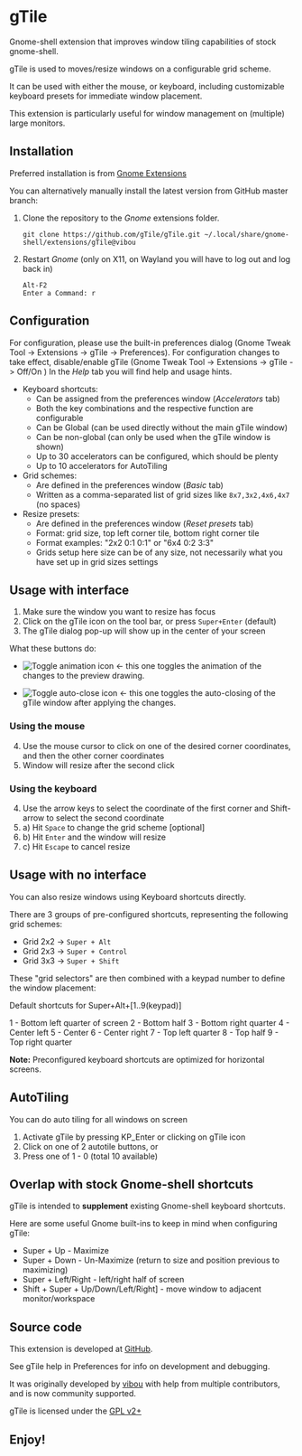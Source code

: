 # gTile

Gnome-shell extension that improves window tiling capabilities of stock gnome-shell.

gTile is used to moves/resize windows on a configurable grid scheme.

It can be used with either the mouse, or keyboard, including customizable keyboard presets for immediate window placement.

This extension is particularly useful for window management on (multiple) large monitors.


## Installation

Preferred installation is from [Gnome Extensions](https://extensions.gnome.org)

You can alternatively manually install the latest version from GitHub master branch:

1. Clone the repository to the *Gnome* extensions folder.

   ```
   git clone https://github.com/gTile/gTile.git ~/.local/share/gnome-shell/extensions/gTile@vibou
   ```

2. Restart *Gnome* (only on X11, on Wayland you will have to log out and log back in)

   ```
   Alt-F2
   Enter a Command: r
   ```


## Configuration

For configuration, please use the built-in preferences dialog (Gnome Tweak Tool -> Extensions -> gTile -> Preferences).
For configuration changes to take effect, disable/enable gTile (Gnome Tweak Tool -> Extensions -> gTile -> Off/On )
In the *Help* tab you will find help and usage hints.

* Keyboard shortcuts:
	* Can be assigned from the preferences window (*Accelerators* tab)
	* Both the key combinations and the respective function are configurable
	* Can be Global (can be used directly without the main gTile window)
	* Can be non-global (can only be used when the gTile window is shown)
	* Up to 30 accelerators can be configured, which should be plenty
	* Up to 10 accelerators for AutoTiling
* Grid schemes:
	* Are defined in the preferences window (*Basic* tab)
	* Written as a comma-separated list of grid sizes like `8x7,3x2,4x6,4x7` (no spaces)
* Resize presets:
	* Are defined in the preferences window (*Reset presets* tab) 
	* Format: grid size, top left corner tile, bottom right corner tile
	* Format examples: "2x2 0:1 0:1" or "6x4 0:2 3:3"
	* Grids setup here size can be of any size, not necessarily what you have set up in grid sizes settings


## Usage with interface

1. Make sure the window you want to resize has focus
2. Click on the gTile icon on the tool bar, or press `Super+Enter` (default)
3. The gTile dialog pop-up will show up in the center of your screen

What these buttons do:

- ![Toggle animation icon](https://github.com/paulodeleo/gTile/raw/master/images/animation-icon.png) <- this one toggles the animation of the changes to the preview drawing.

- ![Toggle auto-close icon](https://github.com/paulodeleo/gTile/raw/master/images/auto-close-icon.png) <- this one toggles the auto-closing of the gTile window after applying the changes.

### Using the mouse

4. Use the mouse cursor to click on one of the desired corner coordinates, and then the other corner coordinates
5. Window will resize after the second click

### Using the keyboard

4. Use the arrow keys to select the coordinate of the first corner and Shift-arrow to select the second coordinate
5. a) Hit `Space` to change the grid scheme [optional]
5. b) Hit `Enter` and the window will resize
5. c) Hit `Escape` to cancel resize


## Usage with no interface

You can also resize windows using Keyboard shortcuts directly.

There are 3 groups of pre-configured shortcuts, representing the following grid schemes:

* Grid 2x2 -> `Super + Alt`
* Grid 2x3 -> `Super + Control`
* Grid 3x3 -> `Super + Shift`

These "grid selectors" are then combined with a keypad number to define the window placement:

Default shortcuts for Super+Alt+[1..9(keypad)]

1 - Bottom left quarter of screen
2 - Bottom half
3 - Bottom right quarter
4 - Center left
5 - Center
6 - Center right
7 - Top left quarter
8 - Top half
9 - Top right quarter

**Note:** Preconfigured keyboard shortcuts are optimized for horizontal screens.

## AutoTiling

You can do auto tiling for all windows on screen

1. Activate gTile by pressing <Super>KP_Enter or clicking on gTile icon
2. Click on one of 2 autotile buttons, or
2. Press one of <Super>1 - 0 (total 10 available)

## Overlap with stock Gnome-shell shortcuts

gTile is intended to **supplement** existing Gnome-shell keyboard shortcuts.

Here are some useful Gnome built-ins to keep in mind when configuring gTile:
* Super + Up - Maximize
* Super + Down - Un-Maximize (return to size and position previous to maximizing)
* Super + Left/Right - left/right half of screen
* Shift + Super + Up/Down/Left/Right] - move window to adjacent monitor/workspace 


## Source code

This extension is developed at [GitHub](https://github.com/gTile/gtile).

See gTile help in Preferences for info on development and debugging.

It was originally developed by [vibou](https://github.com/vibou) with help from multiple contributors, and is now community supported.

gTile is licensed under the [GPL v2+](https://www.gnu.org/licenses/gpl-2.0.html)


## Enjoy!
